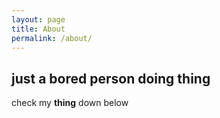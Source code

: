 ```yaml
---
layout: page
title: About
permalink: /about/
---
```


## just a bored person doing thing

check my **thing** down below